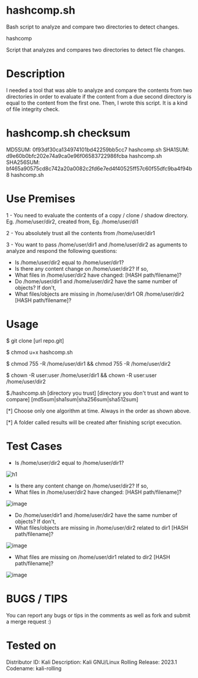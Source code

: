 # hashcomp.sh
Bash script to analyze and compare two directories to detect changes.

hashcomp

Script that analyzes and compares two directories to detect file changes.

# Description

I needed a tool that was able to analyze and compare the contents from two directories in order to evaluate if the content from a due second directory is equal to the content from the first one. Then, I wrote this script. It is a kind of file integrity check. 

# hashcomp.sh checksum

MD5SUM: 0f93df30ca134974101bd42259bb5cc7  hashcomp.sh
SHA1SUM: d9e60b0bfc202e74a9ca0e96f06583722986fcba  hashcomp.sh
SHA256SUM: bf465a90575cd8c742a20a0082c2fd6e7ed4f40525ff57c60f55dfc9ba4f94b8  hashcomp.sh

# Use Premises

1 - You need to evaluate the contents of a copy / clone / shadow directory. Eg. /home/user/dir2, created from, Eg. /home/user/di1

2 - You absolutely trust all the contents from /home/user/dir1

3 - You want to pass /home/user/dir1 and /home/user/dir2 as aguments to analyze and respond the following questions:

  - Is /home/user/dir2 equal to /home/user/dir1?
  - Is there any content change on /home/user/dir2? If so,
  - What files in /home/user/dir2 have changed: [HASH path/filename]?
  - Do /home/user/dir1 and /home/user/dir2 have the same number of objects? If don't, 
  - What files/objects are missing in /home/user/dir1 OR /home/user/dir2 [HASH path/filename]?

# Usage

$ git clone [url repo.git]

$ chmod u+x hashcomp.sh

$ chmod 755 -R /home/user/dir1 && chmod 755 -R /home/user/dir2

$ chown -R user:user /home/user/dir1 && chown -R user:user /home/user/dir2

$./hashcomp.sh [directory you trust] [directory you don't trust and want to compare] [md5sum|sha1sum|sha256sum|sha512sum]

[*] Choose only one algorithm at time. Always in the order as shown above.

[*] A folder called results will be created after finishing script execution.

# Test Cases

- Is /home/user/dir2 equal to /home/user/dir1?

![h1](https://user-images.githubusercontent.com/39169975/230681778-bc7b0bd4-923e-491c-9f2d-5b1e359673b0.jpg)


- Is there any content change on /home/user/dir2? If so,
- What files in /home/user/dir2 have changed: [HASH path/filename]?

![image](https://user-images.githubusercontent.com/39169975/230682003-a1f9b534-4d58-4f91-bcef-d13a32271a0a.png)


- Do /home/user/dir1 and /home/user/dir2 have the same number of objects? If don't, 
- What files/objects are missing in /home/user/dir2 related to dir1 [HASH path/filename]?

![image](https://user-images.githubusercontent.com/39169975/230682385-dca36a9d-9b58-4bd1-a5cd-9d04bececd97.png)

- What files are missing on /home/user/dir1 related to dir2 [HASH path/filename]?

![image](https://user-images.githubusercontent.com/39169975/230682622-b7562e83-3ce5-4e35-b23d-d46a2c9d4d96.png)

# BUGS / TIPS

You can report any bugs or tips in the comments as well as fork and submit a merge request :)

# Tested on

Distributor ID: Kali 
Description: Kali GNU/Linux Rolling 
Release: 2023.1 
Codename: kali-rolling
